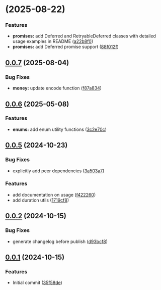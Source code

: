 # [](https://github.com/alis-exchange/ts-alis-build/compare/v0.0.9...v) (2025-08-22)


### Features

* **promises:** add Deferred and RetryableDeferred classes with detailed usage examples in README ([a22b8f0](https://github.com/alis-exchange/ts-alis-build/commit/a22b8f01fa45dfbde94b524c511c98a4d92f83b9))
* **promises:** add Deferred promise support ([88f012f](https://github.com/alis-exchange/ts-alis-build/commit/88f012fc333944485503c3980d15160aaf6dc9b5))



## [0.0.7](https://github.com/alis-exchange/ts-alis-build/compare/v0.0.6...v0.0.7) (2025-08-04)


### Bug Fixes

* **money:** update encode function ([f87a834](https://github.com/alis-exchange/ts-alis-build/commit/f87a83460b5d9c854b337ed23873b425a0a5fbb3))



## [0.0.6](https://github.com/alis-exchange/ts-alis-build/compare/v0.0.5...v0.0.6) (2025-05-08)


### Features

* **enums:** add enum utility functions ([3c2e70c](https://github.com/alis-exchange/ts-alis-build/commit/3c2e70c6182c23ccb5c07071187277f4e7b0aef2))



## [0.0.5](https://github.com/alis-exchange/ts-alis-build/compare/v0.0.4...v0.0.5) (2024-10-23)


### Bug Fixes

* explicitly add peer dependencies ([3a503a7](https://github.com/alis-exchange/ts-alis-build/commit/3a503a7f0dd7b7b6087c30474153c774403ff618))


### Features

* add documentation on usage ([f422260](https://github.com/alis-exchange/ts-alis-build/commit/f422260ebe5500d23c200ae57627ffb9b18f9012))
* add duration utils ([1719cf8](https://github.com/alis-exchange/ts-alis-build/commit/1719cf8a928fa3feef7279a02613c08d9a0c54f5))



## [0.0.2](https://github.com/alis-exchange/ts-alis-build/compare/v0.0.1...v0.0.2) (2024-10-15)


### Bug Fixes

* generate changelog before publish ([d93bcf8](https://github.com/alis-exchange/ts-alis-build/commit/d93bcf8048dbeabeecb2c12ea617f84b9a6c02c8))



## [0.0.1](https://github.com/alis-exchange/ts-alis-build/compare/35f58dedc8a994da4d666f4cf2a2fa4373778c31...v0.0.1) (2024-10-15)


### Features

* Initial commit ([35f58de](https://github.com/alis-exchange/ts-alis-build/commit/35f58dedc8a994da4d666f4cf2a2fa4373778c31))



